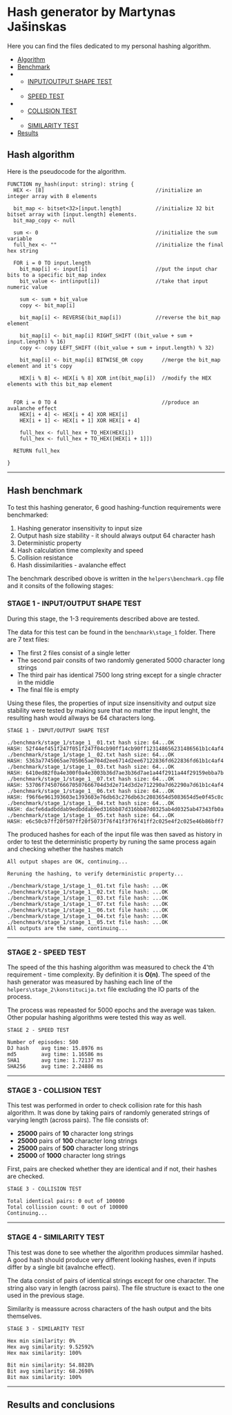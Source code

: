 # Hash generator by Martynas Jašinskas
Here you can find the files dedicated to my personal hashing algorithm.
- [Algorithm](#hash-algorithm)
- [Benchmark](#hash-benchmark)
- - [INPUT/OUTPUT SHAPE TEST](#stage-1---inputoutput-shape-test)
- - [SPEED TEST](#stage-2---speed-test)
- - [COLLISION TEST](#stage-3---collision-test)
- - [SIMILARITY TEST](#stage-4---similarity-test)
- [Results](#results-and-conclusions)


## Hash algorithm
Here is the pseudocode for the algorithm.


```
FUNCTION my_hash(input: string): string {
  HEX <- [8]                                    //initialize an integer array with 8 elements
  
  bit_map <- bitset<32>[input.length]           //initialize 32 bit bitset array with [input.length] elements.
  bit_map_copy <- null
  
  sum <- 0                                      //initialize the sum variable
  full_hex <- ""                                //initialize the final hex string
  
  FOR i = 0 TO input.length
    bit_map[i] <- input[i]                      //put the input char bits to a specific bit_map index
    bit_value <- int(input[i])                  //take that input numeric value
    
    sum <- sum + bit_value
    copy <- bit_map[i]
    
    bit_map[i] <- REVERSE(bit_map[i])           //reverse the bit_map element
    
    bit_map[i] <- bit_map[i] RIGHT_SHIFT ((bit_value + sum + input.length) % 16)
    copy <- copy LEFT_SHIFT ((bit_value + sum + input.length) % 32)
    
    bit_map[i] <- bit_map[i] BITWISE_OR copy      //merge the bit_map element and it's copy
    
    HEX[i % 8] <- HEX[i % 8] XOR int(bit_map[i])  //modify the HEX elements with this bit_map element
    
    
  FOR i = 0 TO 4                                  //produce an avalanche effect
    HEX[i + 4] <- HEX[i + 4] XOR HEX[i]
    HEX[i + 1] <- HEX[i + 1] XOR HEX[i + 4]
    
    full_hex <- full_hex + TO_HEX(HEX[i])
    full_hex <- full_hex + TO_HEX([HEX[i + 1]])
    
  RETURN full_hex

}
```

___

## Hash benchmark
To test this hashing generator, 6 good hashing-function requirements were benchmarked:
1. Hashing generator insensitivity to input size  
2. Output hash size stability - it should always output 64 character hash
3. Deterministic property
4. Hash calculation time complexity and speed
5. Collision resistance
6. Hash dissimilarities - avalanche effect

The benchmark described obove is written in the ```helpers\benchmark.cpp``` file and it consits of the following stages:
### STAGE 1 - INPUT/OUTPUT SHAPE TEST
During this stage, the 1-3 requirements described above are tested.

The data for this test can be found in the ```benchmark\stage_1``` folder. There are 7 text files:
* The first 2 files consist of a single letter
* The second pair consits of two randomly generated 5000 character long strings
* The third pair has identical 7500 long string except for a single chracter in the middle
* The final file is empty


Using these files, the properties of input size insensitivity and output size stability were tested by making sure that no matter the input lenght, the resulting hash would allways be 64 characters long.
```
STAGE 1 - INPUT/OUTPUT SHAPE TEST

./benchmark/stage_1/stage_1__01.txt hash size: 64...OK
HASH: 52f44ef451f247f051f247f04cb90ff14cb90ff123148656231486561b1c4af4
./benchmark/stage_1/stage_1__02.txt hash size: 64...OK
HASH: 5363a7745065ae705065ae704d2ee6714d2ee67122836fd622836fd61b1c4af4
./benchmark/stage_1/stage_1__03.txt hash size: 64...OK
HASH: 6410ed82f0a4e300f0a4e3003b36d7ae3b36d7ae1a44f2911a44f29159ebba7b
./benchmark/stage_1/stage_1__07.txt hash size: 64...OK
HASH: 53706f7450766670507666704d3d2e714d3d2e712290a7d62290a7d61b1c4af4
./benchmark/stage_1/stage_1__06.txt hash size: 64...OK
HASH: f96f6e961393603e1393603e76db63c276db63c2083654d5083654d5e0f45c8c
./benchmark/stage_1/stage_1__04.txt hash size: 64...OK
HASH: dacfe6dadbddab9edbddab9ed316bb87d316bb87d0325ab4d0325ab47343fb0a
./benchmark/stage_1/stage_1__05.txt hash size: 64...OK
HASH: e6c50cb7ff20f507ff20f5073f76f41f3f76f41ff2c025e4f2c025e46b86bff7
```

The produced hashes for each of the input file was then saved as history in order to test the deterministic property by runing the same process again and checking whether the hashes match
```
All output shapes are OK, continuing...

Reruning the hashing, to verify deterministic property...

./benchmark/stage_1/stage_1__01.txt file hash: ...OK
./benchmark/stage_1/stage_1__02.txt file hash: ...OK
./benchmark/stage_1/stage_1__03.txt file hash: ...OK
./benchmark/stage_1/stage_1__07.txt file hash: ...OK
./benchmark/stage_1/stage_1__06.txt file hash: ...OK
./benchmark/stage_1/stage_1__04.txt file hash: ...OK
./benchmark/stage_1/stage_1__05.txt file hash: ...OK
All outputs are the same, continuing...
```
___

### STAGE 2 - SPEED TEST
The speed of the this hashing algorithm was measured to check the 4'th requirement - time complexity. By definition it is **O(n)**. The speed of the hash generator was measured by hashing each line of the ```helpers\stage_2\konstitucija.txt``` file excluding the IO parts of the process.

The process was repeasted for 5000 epochs and the average was taken.  
Other popular hashing algorithms were tested this way as well.
```
STAGE 2 - SPEED TEST

Number of episodes: 500
DJ hash    avg time: 15.8976 ms
md5        avg time: 1.16586 ms
SHA1       avg time: 1.72137 ms
SHA256     avg time: 2.24886 ms
```
___
### STAGE 3 - COLLISION TEST
This test was performed in order to check collision rate for this hash algorithm. It was done by taking pairs of randomly generated strings of varying length (across pairs). The file consists of:
* **25000** pairs of **10** character long strings
* **25000** pairs of **100** character long strings
* **25000** pairs of **500** character long strings
* **25000** of **1000** character long strings

First, pairs are checked whether they are identical and if not, their hashes are checked.
```
STAGE 3 - COLLISION TEST

Total identical pairs: 0 out of 100000
Total collission count: 0 out of 100000
Continuing...
```
___
### STAGE 4 - SIMILARITY TEST
This test was done to see whether the algorithm produces simmilar hashed. A good hash should produce very different looking hashes, even if inputs differ by a single bit (avalnche effect).

The data consist of pairs of identical strings except for one character. The string also vary in length (across pairs). The file structure is exact to the one used in the previous stage.

Similarity is meassure across characters of the hash output and the bits themselves.

```
STAGE 3 - SIMILARITY TEST

Hex min similarity: 0%
Hex avg similarity: 9.52592%
Hex max similarity: 100%

Bit min similarity: 54.8828%
Bit avg similarity: 68.2698%
Bit max similarity: 100%
```
___

## Results and conclusions
